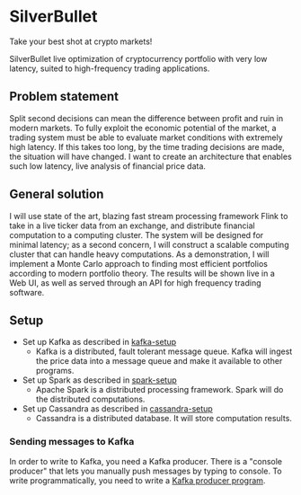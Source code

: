 # SilverBullet
Take your best shot at crypto markets!

SilverBullet live optimization of cryptocurrency portfolio with very low latency, suited to high-frequency trading applications.

## Problem statement
Split second decisions can mean the difference between profit and ruin in modern markets. To fully exploit the economic potential of the market, a trading system must be able to evaluate market conditions with extremely high latency. If this takes too long, by the time trading decisions are made, the situation will have changed. I want to create an architecture that enables such low latency, live analysis of financial price data.

## General solution
I will use state of the art, blazing fast stream processing framework Flink to take in a live ticker data from an exchange, and distribute financial computation to a computing cluster. The system will be designed for minimal latency; as a second concern, I will construct a scalable computing cluster that can handle heavy computations. As a demonstration, I will implement a Monte Carlo approach to finding most efficient portfolios according to modern portfolio theory. The results will be shown live in a Web UI, as well as served through an API for high frequency trading software.

## Setup

* Set up Kafka as described in [kafka-setup](setup/kafka/kafka-setup.md)
	* Kafka is a distributed, fault tolerant message queue. Kafka will ingest the price data into a message queue and make it available to other programs.
* Set up Spark as described in [spark-setup](setup/spark/spark-setup.md)
	* Apache Spark is a distributed processing framework. Spark will do the distributed computations.
* Set up Cassandra as described in [cassandra-setup](setup/cassandra/cassandra-setup.md)
	* Cassandra is a distributed database. It will store computation results.

### Sending messages to Kafka
In order to write to Kafka, you need a Kafka producer. There is a "console producer" that lets you manually push messages by typing to console. To write programmatically, you need to write a [Kafka producer program](kafka-producer/kafka-producer.md).
